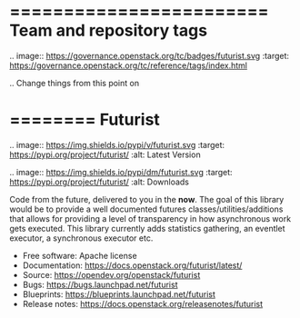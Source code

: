 ========================
Team and repository tags
========================

.. image:: https://governance.openstack.org/tc/badges/futurist.svg
    :target: https://governance.openstack.org/tc/reference/tags/index.html

.. Change things from this point on

========
Futurist
========

.. image:: https://img.shields.io/pypi/v/futurist.svg
    :target: https://pypi.org/project/futurist/
    :alt: Latest Version

.. image:: https://img.shields.io/pypi/dm/futurist.svg
    :target: https://pypi.org/project/futurist/
    :alt: Downloads

Code from the future, delivered to you in the **now**. The goal of this library
would be to provide a well documented futures classes/utilities/additions that
allows for providing a level of transparency in how asynchronous work gets
executed. This library currently adds statistics gathering, an eventlet
executor, a synchronous executor etc.

* Free software: Apache license
* Documentation: https://docs.openstack.org/futurist/latest/
* Source: https://opendev.org/openstack/futurist
* Bugs: https://bugs.launchpad.net/futurist
* Blueprints: https://blueprints.launchpad.net/futurist
* Release notes: https://docs.openstack.org/releasenotes/futurist

